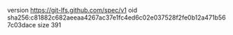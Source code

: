 version https://git-lfs.github.com/spec/v1
oid sha256:c81882c682aeeaa4267ac37e1fc4ed6c02e037528f2fe0b12a471b567c03dace
size 391
